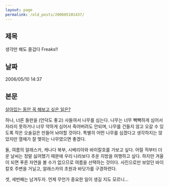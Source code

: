 ```yaml
---
layout: page
permalink: /old_posts/200605101437/
---
```


## 제목
생각만 해도 즐겁다 Freaks!!

## 날짜
2006/05/10 14:37

## 본문
<a href="http://valley.egloos.com/eg_valley.asp?slt=trackback&amp;srl=3458" title="">살아있는 동안 꼭 해보고 싶은 일은?</a>

하나, 너른 들판을 (언덕도 좋고) 사들여서 나무를 심는다. 나무는 너무 빽빽하게 심어서 자라지 못하거나 너무 약하게 심어서 죽어버려도 안되며, 나무를 건들지 않고 오갈 수 있도록 작은 오솔길은 만들어 놔야할 것이다. 특별히 어떤 나무를 심겠다고 생각하지는 않았지만 열매가 잘 맺히는 나무였으면 좋겠다.

둘, 여름의 알래스카, 캐나다 북부, 시베리아와 바이칼호를 가보고 싶다. 어릴 적부터 더운 날씨는 정말 싫어했기 때문에 우리 나라보다 추운 지방을 여행하고 싶다. 하지만 겨울이 되면 푸른 자연을 볼 수가 없으므로 여름을 선택하는 것이다. 사진으로만 보았던 바이칼호 주변을 거닐고, 알래스카의 초원과 바닷가를 구경하련다.

셋, 세번째는 남겨두자. 언제 무언가 중요한 일이 생길 지도 모르니...